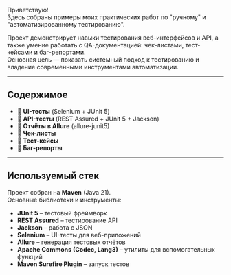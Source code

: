 Приветствую!  
Здесь собраны примеры моих практических работ по "ручному" и "автоматизированному тестированию".  

Проект демонстрирует навыки тестирования веб-интерфейсов и API, а также умение работать с QA-документацией: чек-листами, тест-кейсами и баг-репортами.  
Основная цель — показать системный подход к тестированию и владение современными инструментами автоматизации.  


---

##  Содержимое
- 🔹 **UI-тесты** (Selenium + JUnit 5)  
- 🔹 **API-тесты** (REST Assured + JUnit 5 + Jackson)  
- 🔹 **Отчёты в Allure** (allure-junit5)  
- 🔹 **Чек-листы**
- 🔹 **Тест-кейсы**
- 🔹 **Баг-репорты**

---

##  Используемый стек
Проект собран на **Maven** (Java 21).  
Основные библиотеки и инструменты:  

-  **JUnit 5** – тестовый фреймворк  
-  **REST Assured** – тестирование API  
-  **Jackson** – работа с JSON  
-  **Selenium** – UI-тесты для веб-приложений  
-  **Allure** – генерация тестовых отчётов  
-  **Apache Commons (Codec, Lang3)** – утилиты для вспомогательных функций  
-  **Maven Surefire Plugin** – запуск тестов  
